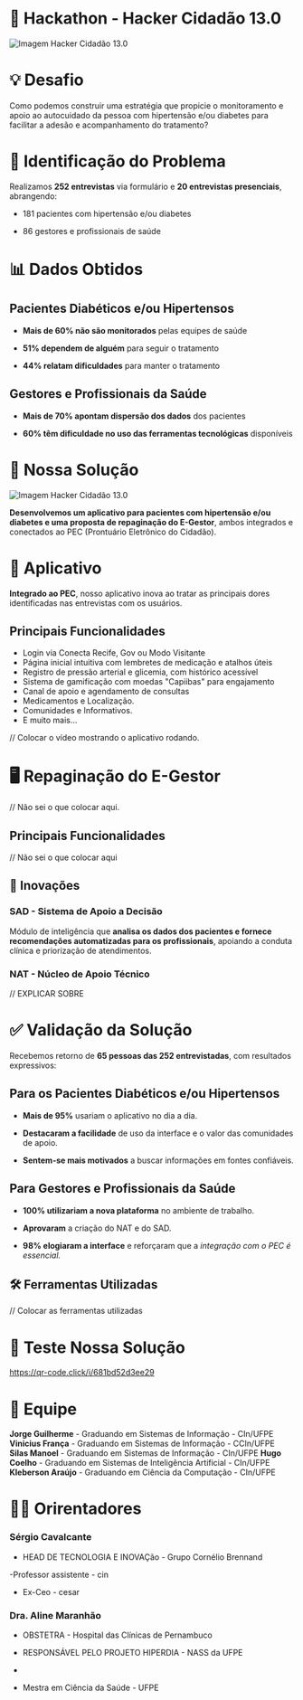 # 🚀 Hackathon - Hacker Cidadão 13.0 
![Imagem Hacker Cidadão 13.0](assets/hackercidadao.png)

# 💡 Desafio
Como podemos construir uma estratégia que propicie o monitoramento e apoio ao autocuidado da pessoa com hipertensão e/ou diabetes para facilitar a adesão e acompanhamento do tratamento?

# 🧩 Identificação do Problema
Realizamos **252 entrevistas** via formulário e **20 entrevistas presenciais**, abrangendo:

- 181 pacientes com hipertensão e/ou diabetes

- 86 gestores e profissionais de saúde

# 📊 Dados Obtidos

## Pacientes Diabéticos e/ou Hipertensos 
- **Mais de 60% não são monitorados** pelas equipes de saúde

- **51% dependem de alguém** para seguir o tratamento

- **44% relatam dificuldades** para manter o tratamento

## Gestores e Profissionais da Saúde
- **Mais de 70% apontam dispersão dos dados** dos pacientes

- **60% têm dificuldade no uso das ferramentas tecnológicas** disponíveis

# 🧠 Nossa Solução
![Imagem Hacker Cidadão 13.0](assets/mobileandpage.png)

**Desenvolvemos um aplicativo para pacientes com hipertensão e/ou diabetes e uma proposta de repaginação do E-Gestor**, ambos integrados e conectados ao PEC (Prontuário Eletrônico do Cidadão).

# 📱 Aplicativo
**Integrado ao PEC**, nosso aplicativo inova ao tratar as principais dores identificadas nas entrevistas com os usuários.

## Principais Funcionalidades

- Login via Conecta Recife, Gov ou Modo Visitante
- Página inicial intuitiva com lembretes de medicação e atalhos úteis
- Registro de pressão arterial e glicemia, com histórico acessível
- Sistema de gamificação com moedas "Capiibas" para engajamento
- Canal de apoio e agendamento de consultas
- Medicamentos e Localização.
- Comunidades e Informativos.
- E muito mais...

// Colocar o vídeo mostrando o aplicativo rodando. 

# 🖥️ Repaginação do E-Gestor
// Não sei o que colocar aqui.

## Principais Funcionalidades

// Não sei o que colocar aqui

## 🌟 Inovações 
### SAD - Sistema de Apoio a Decisão
Módulo de inteligência que **analisa os dados dos pacientes e fornece recomendações automatizadas para os profissionais**, apoiando a conduta clínica e priorização de atendimentos.

### NAT - Núcleo de Apoio Técnico
// EXPLICAR SOBRE 

# ✅ Validação da Solução
Recebemos retorno de **65 pessoas das 252 entrevistadas**, com resultados expressivos:

## Para os Pacientes Diabéticos e/ou Hipertensos
- **Mais de 95%** usariam o aplicativo no dia a dia.

- **Destacaram a facilidade** de uso da interface e o valor das comunidades de apoio.

- **Sentem-se mais motivados** a buscar informações em fontes confiáveis.

## Para Gestores e Profissionais da Saúde
- **100% utilizariam a nova plataforma** no ambiente de trabalho.

- **Aprovaram** a criação do NAT e do SAD.

- **98% elogiaram a interface** e reforçaram que a **integração com o PEC é essencial*.*

## 🛠️ Ferramentas Utilizadas
// Colocar as ferramentas utilizadas

# 📲 Teste Nossa Solução
https://qr-code.click/i/681bd52d3ee29

# 👥 Equipe
**Jorge Guilherme** - Graduando em Sistemas de Informação - CIn/UFPE
**Vinicius França** -  Graduando em Sistemas de Informação - CCIn/UFPE
**Silas Manoel** - Graduando em Sistemas de Informação - CIn/UFPE
**Hugo Coelho** -  Graduando em Sistemas de Inteligência Artificial - CIn/UFPE
**Kleberson Araújo** - Graduando em Ciência da Computação  - CIn/UFPE

# 🧑‍🏫 Orirentadores
### Sérgio Cavalcante
- HEAD DE TECNOLOGIA E INOVAÇão - Grupo Cornélio Brennand

-Professor assistente - cin

- Ex-Ceo - cesar

### Dra. Aline Maranhão
- OBSTETRA - Hospital das Clínicas de Pernambuco

- RESPONSÁVEL PELO PROJETO HIPERDIA - NASS da UFPE
- 
- Mestra em Ciência da Saúde -  UFPE
